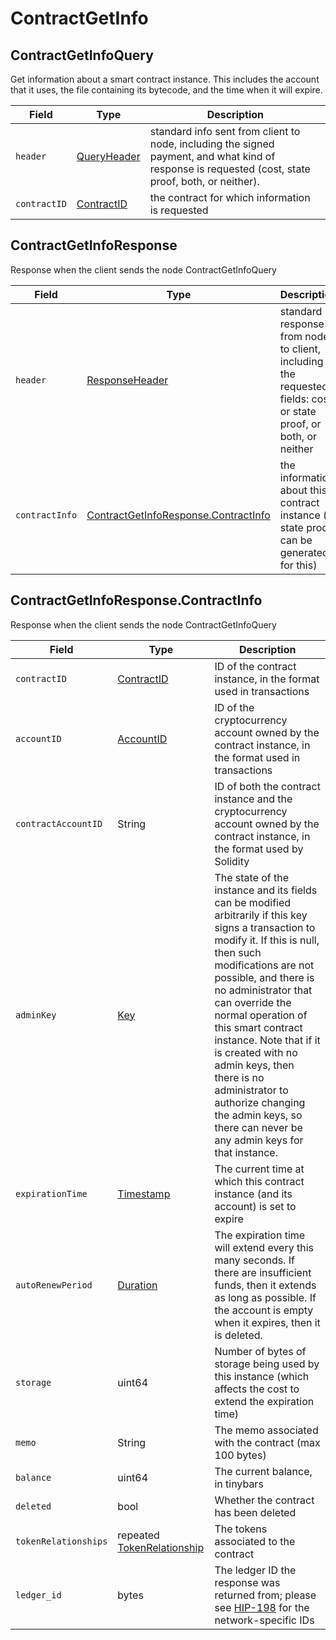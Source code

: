 # ContractGetInfo

## ContractGetInfoQuery

Get information about a smart contract instance. This includes the account that it uses, the file containing its bytecode, and the time when it will expire.

| Field        | Type                                           | Description                                                                                                                                                                            |
| ------------ | ---------------------------------------------- | -------------------------------------------------------------------------------------------------------------------------------------------------------------------------------------- |
| `header`     | [QueryHeader](../miscellaneous/queryheader.md) | standard info sent from client to node, including the signed payment, and what kind of response is requested (cost, state proof, both, or neither). |
| `contractID` | [ContractID](../basic-types/contractid.md)     | the contract for which information is requested                                                                                                                                        |

## ContractGetInfoResponse

Response when the client sends the node ContractGetInfoQuery

| Field          | Type                                                                                                            | Description                                                                                                                      |
| -------------- | --------------------------------------------------------------------------------------------------------------- | -------------------------------------------------------------------------------------------------------------------------------- |
| `header`       | [ResponseHeader](../miscellaneous/responseheader.md)                                                            | standard response from node to client, including the requested fields: cost, or state proof, or both, or neither |
| `contractInfo` | [ContractGetInfoResponse.ContractInfo](contractgetinfo.md#contractgetinforesponse-contractinfo) | the information about this contract instance (a state proof can be generated for this)                        |

## ContractGetInfoResponse.ContractInfo

Response when the client sends the node ContractGetInfoQuery

| Field                | Type                                                              | Description                                                                                                                                                                                                                                                                                                                                                                                                                                                                                                     |
| -------------------- | ----------------------------------------------------------------- | --------------------------------------------------------------------------------------------------------------------------------------------------------------------------------------------------------------------------------------------------------------------------------------------------------------------------------------------------------------------------------------------------------------------------------------------------------------------------------------------------------------- |
| `contractID`         | [ContractID](../basic-types/contractid.md)                        | ID of the contract instance, in the format used in transactions                                                                                                                                                                                                                                                                                                                                                                                                                                                 |
| `accountID`          | [AccountID](../basic-types/accountid.md)                          | ID of the cryptocurrency account owned by the contract instance, in the format used in transactions                                                                                                                                                                                                                                                                                                                                                                                                             |
| `contractAccountID`  | String                                                            | ID of both the contract instance and the cryptocurrency account owned by the contract instance, in the format used by Solidity                                                                                                                                                                                                                                                                                                                                                                                  |
| `adminKey`           | [Key](../basic-types/key.md)                                      | The state of the instance and its fields can be modified arbitrarily if this key signs a transaction to modify it. If this is null, then such modifications are not possible, and there is no administrator that can override the normal operation of this smart contract instance. Note that if it is created with no admin keys, then there is no administrator to authorize changing the admin keys, so there can never be any admin keys for that instance. |
| `expirationTime`     | [Timestamp](../miscellaneous/timestamp.md)                        | The current time at which this contract instance (and its account) is set to expire                                                                                                                                                                                                                                                                                                                                                                                                          |
| `autoRenewPeriod`    | [Duration](../miscellaneous/duration.md)                          | The expiration time will extend every this many seconds. If there are insufficient funds, then it extends as long as possible. If the account is empty when it expires, then it is deleted.                                                                                                                                                                                                                                                                     |
| `storage`            | uint64                                                            | Number of bytes of storage being used by this instance (which affects the cost to extend the expiration time)                                                                                                                                                                                                                                                                                                                                                                                |
| `memo`               | String                                                            | The memo associated with the contract (max 100 bytes)                                                                                                                                                                                                                                                                                                                                                                                                                                        |
| `balance`            | uint64                                                            | The current balance, in tinybars                                                                                                                                                                                                                                                                                                                                                                                                                                                                                |
| `deleted`            | bool                                                              | Whether the contract has been deleted                                                                                                                                                                                                                                                                                                                                                                                                                                                                           |
| `tokenRelationships` | repeated [TokenRelationship](../basic-types/tokenrelationship.md) | The tokens associated to the contract                                                                                                                                                                                                                                                                                                                                                                                                                                                                           |
| `ledger_id`          | bytes                                                             | The ledger ID the response was returned from; please see [HIP-198](https://hips.hedera.com/hip/hip-198) for the network-specific IDs                                                                                                                                                                                                                                                                                                                                                                            |
